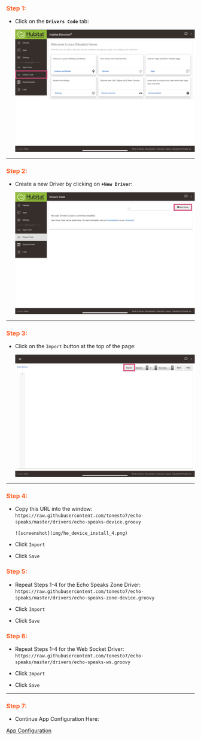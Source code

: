 ### <h3 style="color: #FF6025;">Step 1:</h3>

* Click on the **`Drivers Code`** tab:

    ![screenshot](img/he_device_install_1.png)

---
### <h3 style="color: #FF6025;">Step 2:</h3>

* Create a new Driver by clicking on **`+New Driver`**:

    ![screenshot](img/he_device_install_2.png)

---
### <h3 style="color: #FF6025;">Step 3:</h3>

* Click on the `Import` button at the top of the page:

    ![screenshot](img/he_device_install_3.png)

---
### <h3 style="color: #FF6025;">Step 4:</h3>

* Copy this URL into the window: `https://raw.githubusercontent.com/tonesto7/echo-speaks/master/drivers/echo-speaks-device.groovy`

      ![screenshot](img/he_device_install_4.png)

* Click `Import`
* Click `Save`

### <h3 style="color: #FF6025;">Step 5:</h3>

* Repeat Steps 1-4 for the Echo Speaks Zone Driver: `https://raw.githubusercontent.com/tonesto7/echo-speaks/master/drivers/echo-speaks-zone-device.groovy`

* Click `Import`
* Click `Save`

### <h3 style="color: #FF6025;">Step 6:</h3>

* Repeat Steps 1-4 for the Web Socket Driver: `https://raw.githubusercontent.com/tonesto7/echo-speaks/master/drivers/echo-speaks-ws.groovy`

* Click `Import`
* Click `Save`

---

### <h3 style="color: #FF6025;">Step 7:</h3>

* Continue App Configuration Here:

[App Configuration](/echo-speaks-docs/configuration/config_app)
